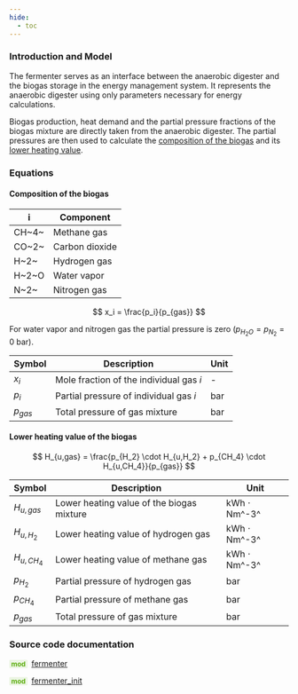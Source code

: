 ```yaml
---
hide:
  - toc
---
```


### Introduction and Model

The fermenter serves as an interface between the anaerobic digester and the biogas storage in the energy management system. It represents the anaerobic digester using only parameters necessary for energy calculations.

Biogas production, heat demand and the partial pressure fractions of the biogas mixture are directly taken from the anaerobic digester. The partial pressures are then used to calculate the [composition of the biogas](#composition-of-the-biogas) and its [lower heating value](#lower-heating-value-of-the-biogas).


### Equations

#### Composition of the biogas

| i     | Component      |
| ----- | -------------- |
| CH~4~ | Methane gas    |
| CO~2~ | Carbon dioxide |
| H~2~  | Hydrogen gas   |
| H~2~O | Water vapor    |
| N~2~  | Nitrogen gas   |

$$
x_i = \frac{p_i}{p_{gas}}
$$

For water vapor and nitrogen gas the partial pressure is zero ($p_{H_2O}=p_{N_2}=0$ bar).

| Symbol | Description | Unit |
| ------ | ----------- | ---- |
| $x_i$ | Mole fraction of the individual gas *i* | - |
| $p_i$ | Partial pressure of individual gas *i* | bar |
| $p_{gas}$ | Total pressure of gas mixture | bar |


#### Lower heating value of the biogas

$$
H_{u,gas} = \frac{p_{H_2} \cdot H_{u,H_2} + p_{CH_4} \cdot H_{u,CH_4}}{p_{gas}}
$$

| Symbol | Description | Unit |
| ------ | ----------- | ---- |
| $H_{u,gas}$ | Lower heating value of the biogas mixture | kWh $\cdot$ Nm^-3^ |
| $H_{u,H_2}$ | Lower heating value of hydrogen gas | kWh $\cdot$ Nm^-3^ |
| $H_{u,CH_4}$ | Lower heating value of methane gas | kWh $\cdot$ Nm^-3^ |
| $p_{H_2}$ | Partial pressure of hydrogen gas | bar |
| $p_{CH_4}$ | Partial pressure of methane gas | bar |
| $p_{gas}$ | Total pressure of gas mixture | bar |


### Source code documentation

<span style=
  "color: #5cad0f;
  font-weight: bold;
  font-size: .85em;
  background-color: #5cad0f1a;
  padding: 0 .3em;
  border-radius: .1rem;
  margin-right: 0.2rem;">
mod</span> [fermenter](/reference/bsm2_python/energy_management/fermenter)

<span style=
  "color: #5cad0f;
  font-weight: bold;
  font-size: .85em;
  background-color: #5cad0f1a;
  padding: 0 .3em;
  border-radius: .1rem;
  margin-right: 0.2rem;">
mod</span> [fermenter_init](/reference/bsm2_python/energy_management/init/fermenter_init)
